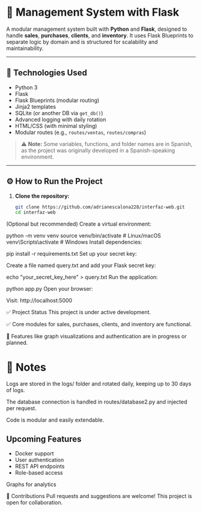 # 🧠 Management System with Flask

A modular management system built with **Python** and **Flask**, designed to handle **sales**, **purchases**, **clients**, and **inventory**. It uses Flask Blueprints to separate logic by domain and is structured for scalability and maintainability.

---

## 🚀 Technologies Used

-  Python 3  
-  Flask  
-  Flask Blueprints (modular routing)  
-  Jinja2 templates  
-  SQLite (or another DB via `get_db()`)  
-  Advanced logging with daily rotation  
-  HTML/CSS (with minimal styling)  
-  Modular routes (e.g., `routes/ventas`, `routes/compras`)  

> ⚠️ **Note:** Some variables, functions, and folder names are in Spanish, as the project was originally developed in a Spanish-speaking environment.

---

## ⚙️ How to Run the Project

1. **Clone the repository:**

   ```bash
   git clone https://github.com/adrianescalona228/interfaz-web.git
   cd interfaz-web
(Optional but recommended) Create a virtual environment:

python -m venv venv
source venv/bin/activate  # Linux/macOS
venv\Scripts\activate     # Windows
Install dependencies:

pip install -r requirements.txt
Set up your secret key:

Create a file named query.txt and add your Flask secret key:

echo "your_secret_key_here" > query.txt
Run the application:

python app.py
Open your browser:

Visit: http://localhost:5000

✅ Project Status
This project is under active development.

✅ Core modules for sales, purchases, clients, and inventory are functional.

🚧 Features like graph visualizations and authentication are in progress or planned.

# 📌 Notes
Logs are stored in the logs/ folder and rotated daily, keeping up to 30 days of logs.

The database connection is handled in routes/database2.py and injected per request.

Code is modular and easily extendable.

## Upcoming Features
- Docker support
- User authentication
- REST API endpoints
- Role-based access

 Graphs for analytics

🤝 Contributions
Pull requests and suggestions are welcome!
This project is open for collaboration.
